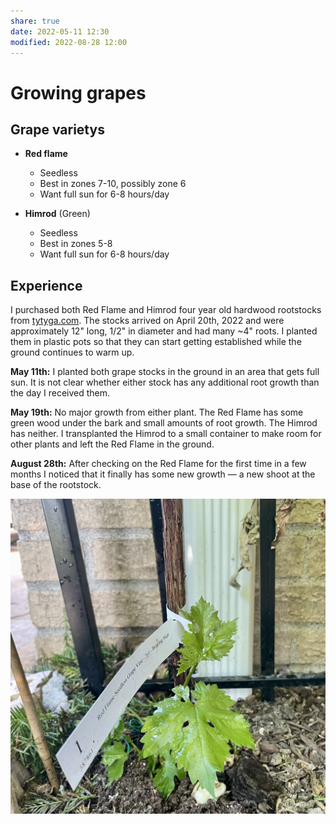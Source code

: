 ```yaml
---  
share: true  
date: 2022-05-11 12:30  
modified: 2022-08-28 12:00  
---  
```

  
# Growing grapes  
  
## Grape varietys  
  
- **Red flame**  
  - Seedless  
  - Best in zones 7-10, possibly zone 6  
  - Want full sun for 6-8 hours/day  
  
- **Himrod** (Green)  
  - Seedless  
  - Best in zones 5-8  
  - Want full sun for 6-8 hours/day  
  
## Experience  
  
I purchased both Red Flame and Himrod four year old hardwood rootstocks from [tytyga.com](https://tytyga.com). The stocks arrived on April 20th, 2022 and were approximately 12" long, 1/2" in diameter and had many ~4" roots. I planted them in plastic pots so that they can start getting established while the ground continues to warm up.  
  
**May 11th:** I planted both grape stocks in the ground in an area that gets full sun. It is not clear whether either stock has any additional root growth than the day I received them.  
  
**May 19th:** No major growth from either plant. The Red Flame has some green wood under the bark and small amounts of root growth. The Himrod has neither. I transplanted the Himrod to a small container to make room for other plants and left the Red Flame in the ground.  
  
**August 28th:** After checking on the Red Flame for the first time in a few months I noticed that it finally has some new growth — a new shoot at the base of the rootstock.  
  
![](../assets/images/IMG_4898.jpg)  
  
